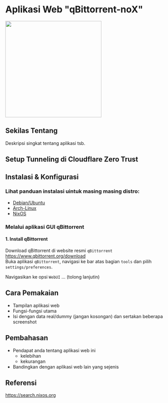 
# Aplikasi Web "qBittorrent-noX"
<img src="https://upload.wikimedia.org/wikipedia/commons/thumb/6/66/New_qBittorrent_Logo.svg/1920px-New_qBittorrent_Logo.svg.png" width="300">

## Sekilas Tentang

Deskripsi singkat tentang aplikasi tsb.


## Setup Tunneling di Cloudflare Zero Trust

## Instalasi & Konfigurasi

### Lihat panduan instalasi uintuk masing masing distro:
- [Debian/Ubuntu](https://github.com/leleteri/qbittorrent-nox/tree/main/debian)
- [Arch-Linux](https://github.com/leleteri/qbittorrent-nox/tree/main/arch)
- [NixOS](https://github.com/leleteri/qbittorrent-nox/tree/main/nixos)

### Melalui aplikasi GUI qBittorrent
#### 1. Install qBittorrent
Download qBittorrent di website resmi `qBittorrent`
https://www.qbittorrent.org/download<br>
Buka aplikasi `qBittorrent`, navigasi ke bar atas bagian `tools` dan pilih `settings/preferences`.

Navigasikan ke opsi `WebUI` ... (tolong lanjutin)

## Cara Pemakaian

- Tampilan aplikasi web
- Fungsi-fungsi utama
- Isi dengan data real/dummy (jangan kosongan) dan sertakan beberapa screenshot


## Pembahasan

- Pendapat anda tentang aplikasi web ini
    - kelebihan
    - kekurangan
- Bandingkan dengan aplikasi web lain yang sejenis


## Referensi

https://search.nixos.org
